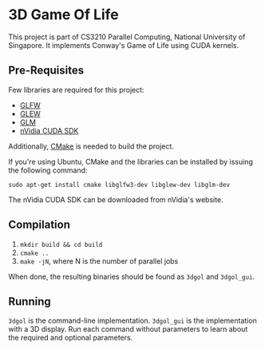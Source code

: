 3D Game Of Life
===============

This project is part of CS3210 Parallel Computing, National University of
Singapore. It implements Conway's Game of Life using CUDA kernels.

Pre-Requisites
--------------

Few libraries are required for this project:

 * [GLFW](http://www.glfw.org/)
 * [GLEW](http://glew.sourceforge.net/)
 * [GLM](http://glm.g-truc.net/0.9.5/index.html)
 * [nVidia CUDA SDK](http://www.nvidia.com/object/cuda_home_new.html)

Additionally, [CMake](http://www.cmake.org/) is needed to build the project.

If you're using Ubuntu, CMake and the libraries can be installed by issuing the
following command:

    sudo apt-get install cmake libglfw3-dev libglew-dev libglm-dev

The nVidia CUDA SDK can be downloaded from nVidia's website.

Compilation
-----------

 1. `mkdir build && cd build`
 2. `cmake ..`
 3. `make -jN`, where N is the number of parallel jobs

When done, the resulting binaries should be found as `3dgol` and `3dgol_gui`.

Running
-------

`3dgol` is the command-line implementation. `3dgol_gui` is the implementation
with a 3D display. Run each command without parameters to learn about the
required and optional parameters.

